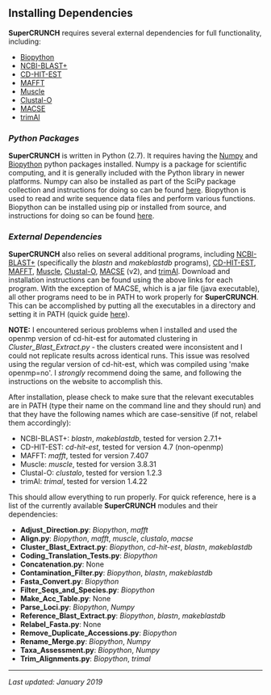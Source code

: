 ## Installing Dependencies

**SuperCRUNCH** requires several external dependencies for full functionality, including:

+ [Biopython](https://biopython.org/)
+ [NCBI-BLAST+](https://blast.ncbi.nlm.nih.gov/Blast.cgi?CMD=Web&PAGE_TYPE=BlastDocs&DOC_TYPE=Download)
+ [CD-HIT-EST](http://weizhongli-lab.org/cd-hit/)
+ [MAFFT](https://mafft.cbrc.jp/alignment/software/)
+ [Muscle](https://www.drive5.com/muscle/)
+ [Clustal-O](http://www.clustal.org/omega/)
+ [MACSE](https://bioweb.supagro.inra.fr/macse/)
+ [trimAl](http://trimal.cgenomics.org/)

### ***Python Packages***

**SuperCRUNCH** is written in Python (2.7). It requires having the [Numpy](http://www.numpy.org/) and [Biopython]((https://biopython.org/)) python packages installed. Numpy is a package for scientific computing, and it is generally included with the Python library in newer platforms. Numpy can also be installed as part of the SciPy package collection and instructions for doing so can be found [here](http://www.numpy.org/). Biopython is used to read and write sequence data files and perform various functions. Biopython can be installed using pip or installed from source, and instructions for doing so can be found [here](https://biopython.org/wiki/Download).

### ***External Dependencies***

**SuperCRUNCH** also relies on several additional programs, including [NCBI-BLAST+](https://blast.ncbi.nlm.nih.gov/Blast.cgi?CMD=Web&PAGE_TYPE=BlastDocs&DOC_TYPE=Download) (specifically the *blastn* and *makeblastdb* programs), [CD-HIT-EST](http://weizhongli-lab.org/cd-hit/), [MAFFT](https://mafft.cbrc.jp/alignment/software/), [Muscle](https://www.drive5.com/muscle/), [Clustal-O](http://www.clustal.org/omega/), [MACSE](https://bioweb.supagro.inra.fr/macse/) (v2), and [trimAl](http://trimal.cgenomics.org/). Download and installation instructions can be found using the above links for each program. With the exception of MACSE, which is a jar file (java executable), all other programs need to be in PATH to work properly for **SuperCRUNCH**. This can be accomplished by putting all the executables in a directory and setting it in PATH (quick guide [here](http://osxdaily.com/2014/08/14/add-new-path-to-path-command-line/)). 

**NOTE:** I encountered serious problems when I installed and used the openmp version of cd-hit-est for automated clustering in *Cluster_Blast_Extract.py* - the clusters created were inconsistent and I could not replicate results across identical runs. This issue was resolved using the regular version of cd-hit-est, which was compiled using 'make openmp=no'. I *strongly* recommend doing the same, and following the instructions on the website to accomplish this.

After installation, please check to make sure that the relevant executables are in PATH (type their name on the command line and they should run) and that they have the following names which are case-sensitive (if not, relabel them accordingly):

+ NCBI-BLAST+: *blastn*, *makeblastdb*, tested for version 2.7.1+
+ CD-HIT-EST: *cd-hit-est*, tested for version 4.7 (non-openmp)
+ MAFFT: *mafft*, tested for version 7.407
+ Muscle: *muscle*, tested for version 3.8.31
+ Clustal-O: *clustalo*, tested for version 1.2.3
+ trimAl: *trimal*, tested for version 1.4.22

This should allow everything to run properly. For quick reference, here is a list of the currently available **SuperCRUNCH** modules and their dependencies:

+ **Adjust_Direction.py**: *Biopython*, *mafft*
+ **Align.py**: *Biopython*, *mafft*, *muscle*, *clustalo*, *macse*
+ **Cluster_Blast_Extract.py**: *Biopython*, *cd-hit-est*, *blastn*, *makeblastdb*
+ **Coding_Translation_Tests.py**: *Biopython*
+ **Concatenation.py**: None
+ **Contamination_Filter.py**: *Biopython*, *blastn*, *makeblastdb*
+ **Fasta_Convert.py**: *Biopython*
+ **Filter_Seqs_and_Species.py**: *Biopython*
+ **Make_Acc_Table.py**: None
+ **Parse_Loci.py**: *Biopython*, *Numpy*
+ **Reference_Blast_Extract.py**: *Biopython*, *blastn*, *makeblastdb*
+ **Relabel_Fasta.py**: None
+ **Remove_Duplicate_Accessions.py**: *Biopython*
+ **Rename_Merge.py**: *Biopython*, *Numpy*
+ **Taxa_Assessment.py**: *Biopython*, *Numpy*
+ **Trim_Alignments.py**: *Biopython*, *trimal*

-----------

*Last updated: January 2019*